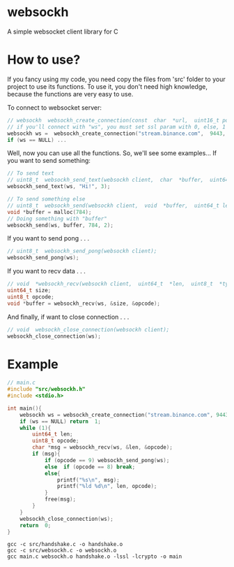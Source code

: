 # websockh
A simple websocket client library for C

# How to use?
If you fancy using my code, you need copy the files from 'src' folder to your project to use its functions. To use it, you don't need high knowledge, because the functions are very easy to use.

To connect to websocket server:
```C
// websockh  websockh_create_connection(const  char  *url,  uint16_t port,  const  char  *path,  uint8_t ssl);
// if you'll connect with "ws", you must set ssl param with 0, else, 1
websockh ws =  websockh_create_connection("stream.binance.com",  9443,  "/ws/btcusdt@trade",  1);
if (ws == NULL) ...
```
Well, now you can use all the functions. So, we'll see some examples... If you want to send something:
```C
// To send text
// uint8_t  websockh_send_text(websockh client,  char  *buffer,  uint64_t len);
websockh_send_text(ws, "Hi!", 3);

// To send something else
// uint8_t  websockh_send(websockh client,  void  *buffer,  uint64_t len,  uint8_t opcode);
void *buffer = malloc(784);
// Doing something with "buffer"
websockh_send(ws, buffer, 784, 2);
```
If you want to send pong . . .
```C
// uint8_t  websockh_send_pong(websockh client);
websockh_send_pong(ws);
```
If you want to recv data . . .
```C
// void  *websockh_recv(websockh client,  uint64_t  *len,  uint8_t  *type_data);
uint64_t size;
uint8_t opcode;
void *buffer = websockh_recv(ws, &size, &opcode);
```
And finally, if want to close connection . . .
```C
// void  websockh_close_connection(websockh client);
websockh_close_connection(ws);
```
# Example
```C
// main.c
#include "src/websockh.h"
#include <stdio.h>

int main(){
	websockh ws = websockh_create_connection("stream.binance.com", 9443, "/ws/btcusdt@trade", 1);
	if (ws == NULL) return  1;
	while (1){
		uint64_t len;
		uint8_t opcode;
		char *msg = websockh_recv(ws, &len, &opcode);
		if (msg){
			if (opcode == 9) websockh_send_pong(ws);
			else  if (opcode == 8) break;
			else{
				printf("%s\n", msg);
				printf("%ld %d\n", len, opcode);
			}
			free(msg);
		}
	}
	websockh_close_connection(ws);
	return  0;
}
```
```
gcc -c src/handshake.c -o handshake.o
gcc -c src/websockh.c -o websockh.o
gcc main.c websockh.o handshake.o -lssl -lcrypto -o main
```
